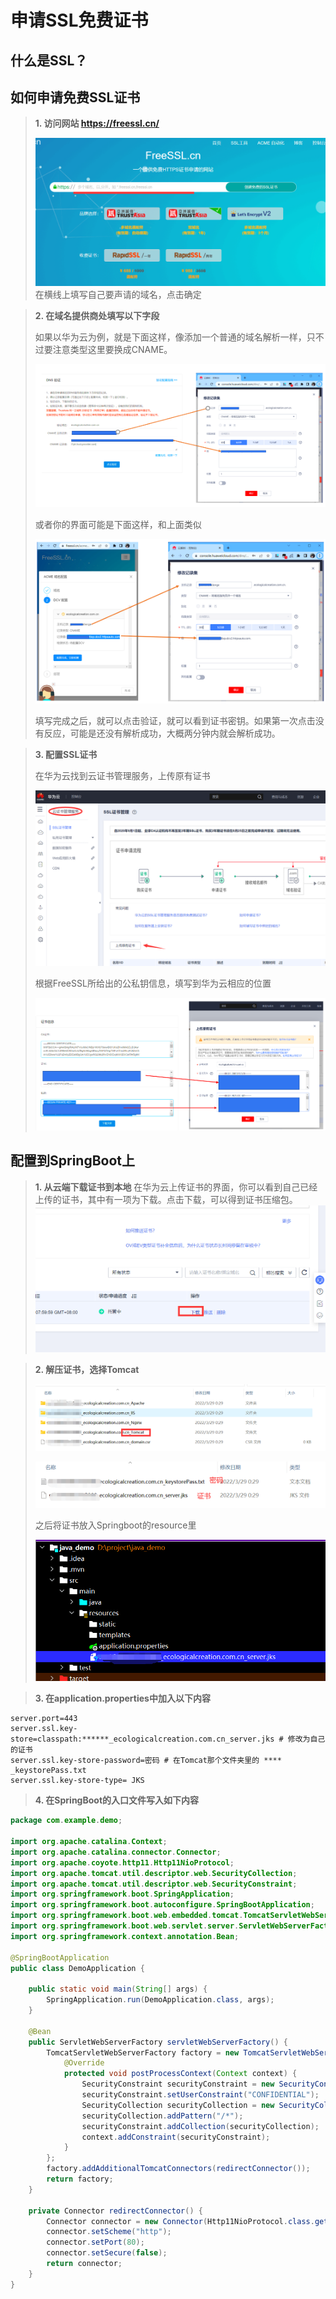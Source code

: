 # 申请SSL免费证书

## 什么是SSL？


## 如何申请免费SSL证书

> **1. 访问网站 https://freessl.cn/**
> 
> ![](../../../img/article/2022-03-29-00-57-57.png)
> 在横线上填写自己要声请的域名，点击确定


> **2. 在域名提供商处填写以下字段**
> 
> 如果以华为云为例，就是下面这样，像添加一个普通的域名解析一样，只不过要注意类型这里要换成CNAME。
> 
> ![](../../../img/article/2022-03-28-23-59-40.png)
> 
> 或者你的界面可能是下面这样，和上面类似
> 
> ![](../../../img/article/2022-03-28-23-52-38.png)
> 
> 填写完成之后，就可以点击验证，就可以看到证书密钥。如果第一次点击没有反应，可能是还没有解析成功，大概两分钟内就会解析成功。

> **3. 配置SSL证书**
> 
> 在华为云找到云证书管理服务，上传原有证书
> 
> ![](../../../img/article/2022-03-29-00-01-48.png)
> 
> 根据FreeSSL所给出的公私钥信息，填写到华为云相应的位置
> 
> ![](../../../img/article/2022-03-29-00-08-02.png)




## 配置到SpringBoot上
> **1. 从云端下载证书到本地**
> 在华为云上传证书的界面，你可以看到自己已经上传的证书，其中有一项为下载。点击下载，可以得到证书压缩包。
> ![](../../../img/article/2022-03-29-00-46-20.png)

> **2. 解压证书，选择Tomcat**
> 
> ![](../../../img/article/2022-03-29-00-48-24.png)
> 
> ![](../../../img/article/2022-03-29-00-49-39.png)
> 
> 之后将证书放入Springboot的resource里
> 
> ![](../../../img/article/2022-03-29-00-50-38.png)

> **3. 在application.properties中加入以下内容**
```shell
server.port=443
server.ssl.key-store=classpath:******_ecologicalcreation.com.cn_server.jks # 修改为自己的证书
server.ssl.key-store-password=密码 # 在Tomcat那个文件夹里的 **** _keystorePass.txt
server.ssl.key-store-type= JKS
```

> **4. 在SpringBoot的入口文件写入如下内容**
```java
package com.example.demo;

import org.apache.catalina.Context;
import org.apache.catalina.connector.Connector;
import org.apache.coyote.http11.Http11NioProtocol;
import org.apache.tomcat.util.descriptor.web.SecurityCollection;
import org.apache.tomcat.util.descriptor.web.SecurityConstraint;
import org.springframework.boot.SpringApplication;
import org.springframework.boot.autoconfigure.SpringBootApplication;
import org.springframework.boot.web.embedded.tomcat.TomcatServletWebServerFactory;
import org.springframework.boot.web.servlet.server.ServletWebServerFactory;
import org.springframework.context.annotation.Bean;

@SpringBootApplication
public class DemoApplication {

    public static void main(String[] args) {
        SpringApplication.run(DemoApplication.class, args);
    }

    @Bean
    public ServletWebServerFactory servletWebServerFactory() {
        TomcatServletWebServerFactory factory = new TomcatServletWebServerFactory() {
            @Override
            protected void postProcessContext(Context context) {
                SecurityConstraint securityConstraint = new SecurityConstraint();
                securityConstraint.setUserConstraint("CONFIDENTIAL");
                SecurityCollection securityCollection = new SecurityCollection();
                securityCollection.addPattern("/*");
                securityConstraint.addCollection(securityCollection);
                context.addConstraint(securityConstraint);
            }
        };
        factory.addAdditionalTomcatConnectors(redirectConnector());
        return factory;
    }

    private Connector redirectConnector() {
        Connector connector = new Connector(Http11NioProtocol.class.getName());
        connector.setScheme("http");
        connector.setPort(80);
        connector.setSecure(false);
        return connector;
    }
}

```
